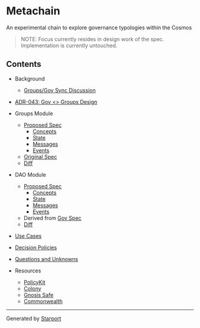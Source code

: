 # Metachain

An experimental chain to explore governance typologies within the Cosmos

> NOTE: Focus currently resides in design work of the spec. Implementation is currently
> untouched. 

## Contents

- Background
  - [Groups/Gov Sync Discussion](https://github.com/cosmos/cosmos-sdk/discussions/9066)

- [ADR-043: Gov <> Groups Design](adr/adr-043-gov-groups-design.md)

- Groups Module
  - [Proposed Spec](./x/group/spec/README.md)
    - [Concepts](./x/group/spec/01_concepts.md)
    - [State](./x/group/spec/02_state.md)
    - [Messages](./x/group/spec/03_messages.md)
    - [Events](./x/group/spec/04_events.md)
  - [Original Spec](https://github.com/regen-network/regen-ledger/tree/v1.0.0/x/group/spec)
  - [Diff](./x/group/spec/00_diff.md)

- DAO Module
  - [Proposed Spec](./x/dao/spec/README.md)
    - [Concepts](./x/dao/spec/01_concepts.md)
    - [State](./x/dao/spec/02_state.md)
    - [Messages](./x/dao/spec/03_messages.md)
    - [Events](./x/dao/spec/04_events.md)
  - Derived from
    [Gov Spec](https://github.com/cosmos/cosmos-sdk/tree/v0.42.4/x/gov/spec)
  - [Diff](./x/dao/spec/00_diff.md)

- [Use Cases](./use_cases/README.md)

- [Decision Policies](./decision_policies/README.md)

- [Questions and Unknowns](./questions.md)

- Resources
  - [PolicyKit](https://policykit.readthedocs.io/en/latest/index.html)
  - [Colony](https://colony.io/)
  - [Gnosis Safe](https://gnosis-safe.io/)
  - [Commonwealth](https://commonwealth.im/)

---

Generated by [Starport](https://github.com/tendermint/starport)